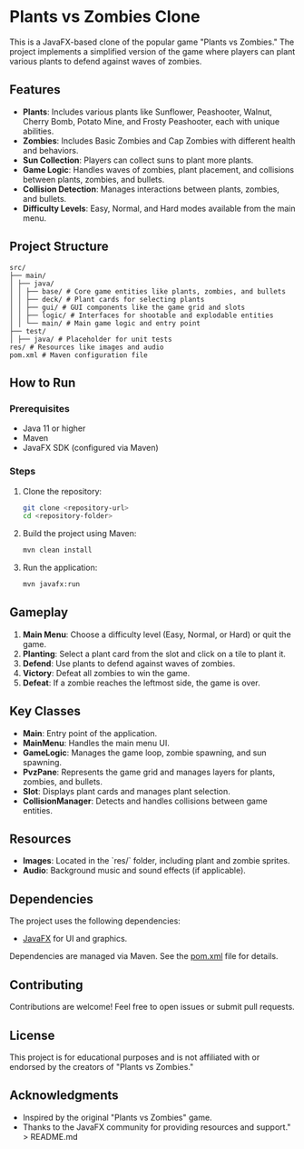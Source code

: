# Plants vs Zombies Clone

This is a JavaFX-based clone of the popular game \"Plants vs Zombies.\" The project implements a simplified version of the game where players can plant various plants to defend against waves of zombies.

## Features

- **Plants**: Includes various plants like Sunflower, Peashooter, Walnut, Cherry Bomb, Potato Mine, and Frosty Peashooter, each with unique abilities.
- **Zombies**: Includes Basic Zombies and Cap Zombies with different health and behaviors.
- **Sun Collection**: Players can collect suns to plant more plants.
- **Game Logic**: Handles waves of zombies, plant placement, and collisions between plants, zombies, and bullets.
- **Collision Detection**: Manages interactions between plants, zombies, and bullets.
- **Difficulty Levels**: Easy, Normal, and Hard modes available from the main menu.

## Project Structure

`````
src/
├── main/
│ ├── java/
│ │ ├── base/ # Core game entities like plants, zombies, and bullets
│ │ ├── deck/ # Plant cards for selecting plants
│ │ ├── gui/ # GUI components like the game grid and slots
│ │ ├── logic/ # Interfaces for shootable and explodable entities
│ │ └── main/ # Main game logic and entry point
├── test/
│ ├── java/ # Placeholder for unit tests
res/ # Resources like images and audio
pom.xml # Maven configuration file
`````

## How to Run

### Prerequisites

- Java 11 or higher
- Maven
- JavaFX SDK (configured via Maven)

### Steps

1. Clone the repository:
   ```bash
   git clone <repository-url>
   cd <repository-folder>
   ```

2. Build the project using Maven:
   ```bash
   mvn clean install
   ```

3. Run the application:
   ```bash
   mvn javafx:run
   ```

## Gameplay

1. **Main Menu**: Choose a difficulty level (Easy, Normal, or Hard) or quit the game.
2. **Planting**: Select a plant card from the slot and click on a tile to plant it.
3. **Defend**: Use plants to defend against waves of zombies.
4. **Victory**: Defeat all zombies to win the game.
5. **Defeat**: If a zombie reaches the leftmost side, the game is over.

## Key Classes

- **Main**: Entry point of the application.
- **MainMenu**: Handles the main menu UI.
- **GameLogic**: Manages the game loop, zombie spawning, and sun spawning.
- **PvzPane**: Represents the game grid and manages layers for plants, zombies, and bullets.
- **Slot**: Displays plant cards and manages plant selection.
- **CollisionManager**: Detects and handles collisions between game entities.

## Resources

- **Images**: Located in the \`res/\` folder, including plant and zombie sprites.
- **Audio**: Background music and sound effects (if applicable).

## Dependencies

The project uses the following dependencies:

- [JavaFX](https://openjfx.io/) for UI and graphics.

Dependencies are managed via Maven. See the [pom.xml](pom.xml) file for details.

## Contributing

Contributions are welcome! Feel free to open issues or submit pull requests.

## License

This project is for educational purposes and is not affiliated with or endorsed by the creators of \"Plants vs Zombies.\"

## Acknowledgments

- Inspired by the original \"Plants vs Zombies\" game.
- Thanks to the JavaFX community for providing resources and support." > README.md

